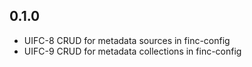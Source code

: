 ## 0.1.0
* UIFC-8 CRUD for metadata sources in finc-config
* UIFC-9 CRUD for metadata collections in finc-config
